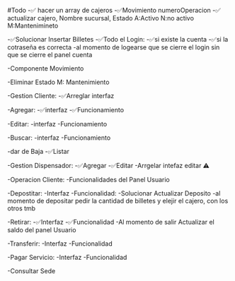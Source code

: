 #Todo
-✅ hacer un array de cajeros
-✅Movimiento numeroOperacion
-✅ actualizar cajero, Nombre sucursal, Estado A:Activo N:no activo M:Mantenimineto

-✅Solucionar Insertar Billetes
-✅Todo el Login:
-✅si existe la cuenta
-✅si la cotraseña es correcta
-al momento de logearse que se cierre el login sin que se cierre el panel cuenta

-Componente Movimiento

-Eliminar Estado M: Mantenimiento

-Gestion Cliente:
-✅Arreglar interfaz

-Agregar:
-✅interfaz
-✅Funcionamiento

-Editar:
-interfaz
-Funcionamiento

-Buscar:
-interfaz
-Funcionamiento

-dar de Baja
-✅Listar

-Gestion Dispensador:
-✅Agregar
-✅Editar
-Arrgelar intefaz editar ⚠️

-Operacion Cliente:
-Funcionalidades del Panel Usuario

-Depostitar:
-Interfaz
-Funcionalidad:
-Solucionar Actualizar Deposito
-al momento de depositar pedir la cantidad de billetes y elejir el cajero, con los otros tmb

-Retirar:
-✅Interfaz
-✅Funcionalidad
-Al momento de salir Actualizar el saldo del panel Usuario

-Transferir:
-Interfaz
-Funcionalidad

-Pagar Servicio:
-Interfaz
-Funcionalidad

-Consultar Sede
